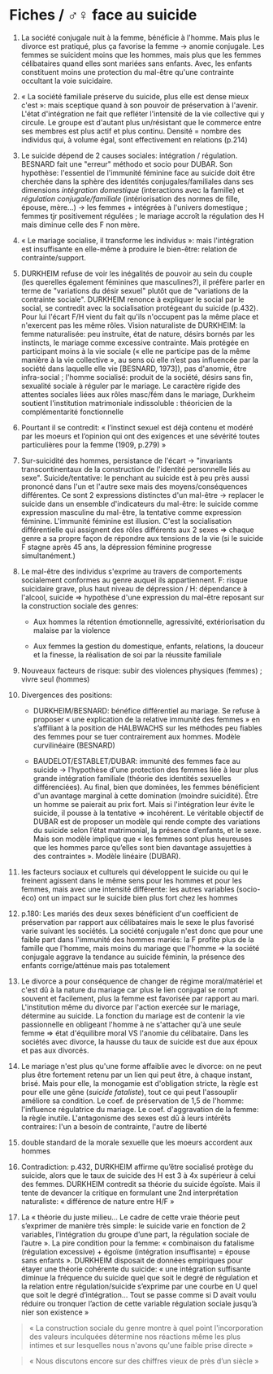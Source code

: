 # Fiches / ♂♀ face au suicide

1. La société conjugale nuit à la femme, bénéficie à l'homme. Mais plus le divorce est pratiqué, plus ça favorise la femme → anomie conjugale. Les femmes se suicident moins que les hommes, mais plus que les femmes célibataires quand elles sont mariées sans enfants. Avec, les enfants constituent moins une protection du mal-être qu'une contrainte occultant la voie suicidaire.

2. « La société familiale préserve du suicide, plus elle est dense mieux c'est »: mais sceptique quand à son pouvoir de préservation à l'avenir. L'état d'intégration ne fait que refléter l'intensité de la vie collective qui y circule. Le groupe est d'autant plus un/résistant que le commerce entre ses membres est plus actif et plus continu. Densité = nombre des individus qui, à volume égal, sont effectivement en relations (p.214)

3. Le suicide dépend de 2 causes sociales: intégration / régulation. BESNARD fait une "erreur" méthodo et socio pour DUBAR. Son hypothèse: l'essentiel de l'immunité féminine face au suicide doit être cherchée dans la sphère des identités conjugales/familiales dans ses dimensions _intégration domestique_ (interactions avec la famille) et _régulation conjugale/familiale_ (intériorisation des normes de fille, épouse, mère...) → les femmes + intégrées à l'univers domestique ; femmes tjr positivement régulées ; le mariage accroît la régulation des H mais diminue celle des F non mère.

4. « Le mariage socialise, il transforme les individus »: mais l'intégration est insuffisante en elle-même à produire le bien-être: relation de contrainte/support.

5. DURKHEIM refuse de voir les inégalités de pouvoir au sein du couple (les querelles également féminines que masculines?), il préfère parler en terme de "variations du désir sexuel" plutôt que de "variations de la contrainte sociale". DURKHEIM renonce à expliquer le social par le social, se contredit avec la socialisation protégeant du suicide (p.432). Pour lui l'écart F/H vient du fait qu'ils n'occupent pas la même place et n'exercent pas les même rôles. Vision naturaliste de DURKHEIM: la femme naturalisée: peu instruite, état de nature, désirs bornés par les instincts, le mariage comme excessive contrainte. Mais protégée en participant moins à la vie sociale (« elle ne participe pas de la même manière à la vie collective », au sens où elle n’est pas influencée par la société dans laquelle elle vie [BESNARD, 1973]), pas d'anomie, être infra-social ; l'homme socialisé: produit de la société, désirs sans fin, sexualité sociale à réguler par le mariage. Le caractère rigide des attentes sociales liées aux rôles masc/fém dans le mariage, Durkheim soutient l'institution matrimoniale indissoluble : théoricien de la complémentarité fonctionnelle

5. Pourtant il se contredit: « l’instinct sexuel est déjà contenu et modéré par les moeurs et l’opinion qui ont des exigences et une sévérité toutes particulières pour la femme (1909, p.279) »

6. Sur-suicidité des hommes, persistance de l'écart → "invariants transcontinentaux de la construction de l'identité personnelle liés au sexe". Suicide/tentative: le penchant au suicide est à peu près aussi prononcé dans l'un et l'autre sexe mais des moyens/conséquences différentes. Ce sont 2 expressions distinctes d'un mal-être → replacer le suicide dans un ensemble d'indicateurs du mal-être: le suicide comme expression masculine du mal-être, la tentative comme expression féminine. L'immunité féminine est illusion. C'est la socialisation différentielle qui assignent des rôles différents aux 2 sexes ⇒ chaque genre a sa propre façon de répondre aux tensions de la vie (si le suicide F stagne après 45 ans, la dépression féminine progresse simultanément.)

7. Le mal-être des individus s'exprime au travers de comportements socialement conformes au genre auquel ils appartiennent. F: risque suicidaire grave, plus haut niveau de dépression / H: dépendance à l'alcool, suicide ⇒ hypothèse d'une expression du mal-être reposant sur la construction sociale des genres:
   
    * Aux hommes la rétention émotionnelle, agressivité, extériorisation du malaise par la violence
   
    * Aux femmes la gestion du domestique, enfants, relations, la douceur et la finesse, la réalisation de soi par la réussite familiale

8. Nouveaux facteurs de risque: subir des violences physiques (femmes) ; vivre seul (hommes)

9. Divergences des positions:
   
    * DURKHEIM/BESNARD: bénéfice différentiel au mariage. Se refuse à proposer « une explication de la relative immunité des femmes » en s’affiliant à la position de HALBWACHS sur les méthodes peu fiables des femmes pour se tuer contrairement aux hommes. Modèle curvilinéaire (BESNARD)
   
    * BAUDELOT/ESTABLET/DUBAR: immunité des femmes face au suicide → l'hypothèse d'une protection des femmes liée à leur plus grande intégration familiale (théorie des identités sexuelles différenciées). Au final, bien que dominées, les femmes bénéficient d'un avantage marginal à cette domination (moindre suicidité). Être un homme se paierait au prix fort. Mais si l'intégration leur évite le suicide, il pousse à la tentative ⇒ incohérent. Le véritable objectif de DUBAR est de proposer un modèle qui rende compte des variations du suicide selon l’état matrimonial, la présence d’enfants, et le sexe. Mais son modèle implique que « les femmes sont plus heureuses que les hommes parce qu’elles sont bien davantage assujetties à des contraintes ». Modèle linéaire (DUBAR).

10. les facteurs sociaux et culturels qui développent le suicide ou qui le freinent agissent dans le même sens pour les hommes et pour les femmes, mais avec une intensité différente: les autres variables (socio-éco) ont un impact sur le suicide bien plus fort chez les hommes

11. p.180: Les mariés des deux sexes bénéficient d'un coefficient de préservation par rapport aux célibataires mais le sexe le plus favorisé varie suivant les sociétés. La société conjugale n'est donc que pour une faible part dans l'immunité des hommes mariés: la F profite plus de la famille que l'homme, mais moins du mariage que l'homme ⇒ la société conjugale aggrave la tendance au suicide féminin, la présence des enfants corrige/atténue mais pas totalement

12. Le divorce a pour conséquence de changer de régime moral/matériel et c'est dû à la nature du mariage car plus le lien conjugal se rompt souvent et facilement, plus la femme est favorisée par rapport au mari. L'institution même du divorce par l'action exercée sur le mariage, détermine au suicide. La fonction du mariage est de contenir la vie passionnelle en obligeant l'homme à ne s'attacher qu'à une seule femme ⇒ état d'équilibre moral VS l'anomie du célibataire. Dans les sociétés avec divorce, la hausse du taux de suicide est due aux époux et pas aux divorcés.

13. Le mariage n'est plus qu'une forme affaiblie avec le divorce: on ne peut plus être fortement retenu par un lien qui peut être, à chaque instant, brisé. Mais pour elle, la monogamie est d'obligation stricte, la règle est pour elle une gêne (_suicide fataliste_), tout ce qui peut l'assouplir améliore sa condition. Le coef. de préservation de 1,5 de l'homme: l'influence régulatrice du mariage. Le coef. d'aggravation de la femme: la règle inutile. L'antagonisme des sexes est dû à leurs intérêts contraires: l'un a besoin de contrainte, l'autre de liberté

14. double standard de la morale sexuelle que les moeurs accordent aux hommes

15. Contradiction: p.432, DURKHEIM affirme qu’être socialisé protège du suicide, alors que le taux de suicide des H est 3 à 4x supérieur à celui des femmes. DURKHEIM contredit sa théorie du suicide égoïste. Mais il tente de devancer la critique en formulant une 2nd interprétation naturaliste: « différence de nature entre H/F »

16. La « théorie du juste milieu… Le cadre de cette vraie théorie peut s’exprimer de manière très simple: le suicide varie en fonction de 2 variables, l’intégration du groupe d’une part, la régulation sociale de l’autre ». La pire condition pour la femme: « combinaison du fatalisme (régulation excessive) + égoïsme (intégration insuffisante) = épouse sans enfants ». DURKHEIM disposait de données empiriques pour étayer une théorie cohérente du suicide: « une intégration suffisante diminue la fréquence du suicide quel que soit le degré de régulation et la relation entre régulation/suicide s’exprime par une courbe en U quel que soit le degré d’intégration… Tout se passe comme si D avait voulu réduire ou tronquer l’action de cette variable régulation sociale jusqu’à nier son existence »

> « La construction sociale du genre montre à quel point l'incorporation des valeurs inculquées détermine nos réactions même les plus intimes et sur lesquelles nous n'avons qu'une faible prise directe »

> « Nous discutons encore sur des chiffres vieux de près d’un siècle »